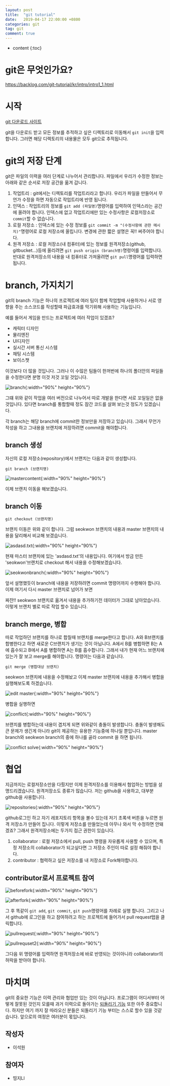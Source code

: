 ```yaml
---
layout: post
title:  "git tutorial"
date:   2019-04-17 22:00:00 +0800
categories: git
tag: git
comment: true
---
```


* content
{:toc}

# git은 무엇인가요?

https://backlog.com/git-tutorial/kr/intro/intro1_1.html

# 시작

[git 다운로드 사이트](https://git-scm.com/downloads)

git을 다운로드 받고 모든 정보를 추적하고 싶은 디렉토리로 이동해서 `git init`을 입력합니다. 그러면 해당 디렉토리의 내용물은 모두 git으로 추적됩니다.

# git의 저장 단계

git은 파일의 이력을 여러 단계로 나누어서 관리합니다. 파일에서 우리가 수정한 정보는 아래와 같은 순서로 저장 공간을 옮겨 갑니다.

1. 작업트리 : git에서는 디렉토리를 작업트리라고 합니다. 우리가 파일을 만들어서 무언가 수정을 하면 자동으로 작업트리에 반영 됩니다.
2. 인덱스 : 작업트리의 정보를 `git add (파일명)`명령어를 입력하여 인덱스라는 공간에 올려야 합니다. 인덱스에 없고 작업트리에만 있는 수정사항은 로컬저장소로 `commit`할 수 없습니다.
3. 로컬 저장소 : 인덱스에 있는 수정 정보를 `git commit -m "(수정사항에 관한 메시지)"`명령어로 로컬 저장소에 올립니다. 변경에 관한 짧은 설명은 꼭!! 써주어야 합니다.
4. 원격 저장소 : 로컬 저장소(내 컴퓨터)에 있는 정보를 원격저장소(github, gitbucket...)등에 올리려면 `git push origin (branch명)`명령어를 입력합니다. 반대로 원격저장소의 내용을 내 컴퓨터로 가져올려면 `git pull`명령어를 입력하면 됩니다.

# branch, 가지치기

git의 branch 기능은 하나의 프로젝트에 여러 팀이 함께 작업할때 사용하거나 서로 영향을 주는 소스코드를 작성할때 파급효과를 막기위해 사용하는 기능입니다.

예를 들어서 게임을 만드는 프로젝트에 여러 작업이 있겠죠?

- 캐릭터 디자인
- 물리엔진
- UI디자인
- 실시간 서버 통신 시스템
- 채팅 시스템
- 보이스챗

이것보다 더 많을 것입니다. 그러나 이 수많은 팀들이 한꺼번에 하나의 폴더안의 파일들을 수정한다면 분명 이것 저것 꼬일 것입니다.

![branch](https://github.com/gwnucse/gwnucse.github.io/blob/master/styles/images/postIMG/gitTutorial/1.png?raw=true){:width="90%" height="90%"}

그떄 위와 같이 작업을 여러 버전으로 나누어서 따로 개발을 한다면 서로 꼬일일은 없을 것입니다. 있다면 branch를 통합할때 정도 잠간 코드를 살펴 보는것 정도가 있겠습니다.

각 branch는 해당 branch에 commit한 정보만을 저장하고 있습니다. 그래서 무언가 작성을 하고 그내용을 브랜치에 저장하려면 commit을 해야합니다.
## branch 생성

자신의 로컬 저장소(repository)에서 브랜치는 다음과 같이 생성합니다.

```
git branch (브랜치명)
```

![mastercontent](https://github.com/gwnucse/gwnucse.github.io/blob/master/styles/images/postIMG/gitTutorial/2.png?raw=true){:width="90%" height="90%"}

이제 브랜치 이동을 해보겠습니다.

## branch 이동
```
git checkout (브랜치명)
```
브랜치 이동은 위와 같이 합니다. 그럼 seokwon 브랜치의 내용과 master 브랜치의 내용을 달리해서 비교해 보겠습니다.

![asdasd.txt](https://github.com/gwnucse/gwnucse.github.io/blob/master/styles/images/postIMG/gitTutorial/3.png?raw=true){:width="90%" height="90%"}

현재 마스터 브랜치에 있는 'asdasd.txt'의 내용입니다. 여기에서 방금 만든 'seokwon'브랜치로 checkout 해서 내용을 수정해보겠습니다.

![seokwonbranch](https://github.com/gwnucse/gwnucse.github.io/blob/master/styles/images/postIMG/gitTutorial/4.png?raw=true){:width="90%" height="90%"}

앞서 설명했듯이 branch에 내용을 저장하려면 commit 명령어까지 수행해야 합니다. 이제 여기서 다시 master 브랜치로 넘어가 보면

짜잔!! seokwon 브랜치로 옮겨서 내용을 추가하기전 데이터가 그대로 남아았습니다. 이렇게 브랜치 별로 따로 작업 할수 있습니다.

## branch merge, 병합

따로 작업하던 브랜치를 하나로 합칠때 브랜치를 merge한다고 합니다. A와 B브랜치를 합병한다고 하면 새로운 C브랜치가 생기는 것이 아닙니다. A에서 B를 병합하면 B는 A에 흡수되고 B에서 A를 병합하면 A는 B를 흡수합니다. 그래서 내가 현재 어느 브랜치에 있는가 잘 보고 merge를 해야합니다. 명령어는 다음과 같습니다.     

```
git merge (병합대상 브랜치)
```

seokwon 브랜치에 내용을 수정해놨고 이제 master 브랜치에 내용을 추가해서 병합을 실행해보도록 하겠습니다.

![edit master](https://github.com/gwnucse/gwnucse.github.io/blob/master/styles/images/postIMG/gitTutorial/6.png?raw=true){:width="90%" height="90%"}

병합을 실행하면

![conflict](https://github.com/gwnucse/gwnucse.github.io/blob/master/styles/images/postIMG/gitTutorial/7.png?raw=true){:width="90%" height="90%"}

브랜치를 병합하는데 내용이 겹치게 되면 위와같이 충돌이 발생합니다. 충돌이 발생해도 큰 문제가 생긴게 아니라 git이 제공하는 유용한 기능중에 하나일 뿐입니다. master branch와 seokwon branch의 중에 하나를 골라  commit 을 하면 됩니다.

![conflict solve](https://github.com/gwnucse/gwnucse.github.io/blob/master/styles/images/postIMG/gitTutorial/8.png?raw=true){:width="90%" height="90%"}

# 협업

지금까지는 로컬저장소만을 다뤘지만 이제 원격저장소를 이용해서 협업하는 방법을 설명드리겠습니다. 원격저장소도 종류가 많습니다. 저는 github을 사용하고, 대부분 github을 사용합니다.

![repositories](https://github.com/gwnucse/gwnucse.github.io/blob/master/styles/images/postIMG/gitTutorial/9.png?raw=true){:width="90%" height="90%"}

github로그인 하고 자기 레포지토리 항목을 볼수 있는데 저기 초록색 버튼을 누르면 원격 저장소가 만들어 집니다. 이렇게 저장소를 만들었는데 아무나 와서 막 수정하면 안돼겠죠? 그래서 원격저장소에는 두가지 접근 권한이 있습니다.

1. collaborator : 로컬 저장소에서 pull, push 명령을 자유롭게 사용할 수 있으며, 특정 저장소의 collaborator가 되고싶다면 그 저장소 주인이 따로 설정 해줘야 합니다.
2. contributor : 협력하고 싶은 저장소를 내 저장소로 Fork해야합니다.

## contributor로서 프로젝트 참여

![beforefork](https://github.com/gwnucse/gwnucse.github.io/blob/master/styles/images/postIMG/gitTutorial/%EC%8A%A4%ED%81%AC%EB%A6%B0%EC%83%B7%202019-05-02%20%EC%98%A4%ED%9B%84%2010.15.06.png?raw=true){:width="90%" height="90%"}

![afterfork](https://github.com/gwnucse/gwnucse.github.io/blob/master/styles/images/postIMG/gitTutorial/%EC%8A%A4%ED%81%AC%EB%A6%B0%EC%83%B7%202019-05-02%20%EC%98%A4%ED%9B%84%2010.18.08.png?raw=true){:width="90%" height="90%"}

그 후 똑같이 `git add`, `git commit`, `git push`명령어를 차례로 실행 합니다. 그리고 나서 github에 로그인을 하고 참여하려고 하는 프로젝트에 들어가서 pull request탭을 클릭합니다.

![pullrequest](https://github.com/gwnucse/gwnucse.github.io/blob/master/styles/images/postIMG/gitTutorial/%EC%8A%A4%ED%81%AC%EB%A6%B0%EC%83%B7%202019-05-02%20%EC%98%A4%ED%9B%84%2010.29.03.png?raw=true){:width="90%" height="90%"}

![pullrequset2](https://github.com/gwnucse/gwnucse.github.io/blob/master/styles/images/postIMG/gitTutorial/%EC%8A%A4%ED%81%AC%EB%A6%B0%EC%83%B7%202019-05-02%20%EC%98%A4%ED%9B%84%2010.29.35.png?raw=true){:width="90%" height="90%"}

그다음 위 명령어를 입력하면 원격저장소에 바로 반영되는 것이아니라 collaborator의 허락을 받아야 합니다.

# 마치며

git의 중요한 기능은 이력 관리와 협업만 있는 것이 아닙니다. 프로그램이 어디서부터 어떻게 잘못된 것인지 모를때 과거 이력으로 돌아가는 [되돌리기 기능](https://medium.com/nonamedeveloper/%EC%B4%88%EB%B3%B4%EC%9A%A9-git-%EB%90%98%EB%8F%8C%EB%A6%AC%EA%B8%B0-reset-revert-d572b4cb0bd5) 또한 아주 중요합니다. 하지만 여기 까지 잘 따라오신 분들은 되돌리기 기능 부터는 스스로 할수 있을 것같습니다. 앞으로의 여정은 여러분이 몫입니다.


## 작성자

- 이석원

## 참여자

- 띵지Ll
